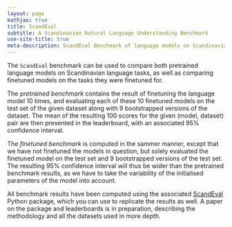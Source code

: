 ```yaml
---
layout: page
mathjax: true
title: ScandEval
subtitle: A Scandinavian Natural Language Understanding Benchmark
use-site-title: true
meta-description: ScandEval Benchmark of language models on Scandinavian language tasks
---
```


The `ScandEval` benchmark can be used to compare both pretrained language
models on Scandinavian language tasks, as well as comparing finetuned models on
the tasks they were finetuned for.

The *pretrained benchmark* contains the result of finetuning the language model
10 times, and evaluating each of these 10 finetuned models on the test set of
the given dataset along with 9 bootstrapped versions of the dataset. The
mean of the resulting 100 scores for the given (model, dataset) pair are then
presented in the leaderboard, with an associated 95% confidence interval.

The *finetuned benchmark* is computed in the sammer manner, except that we have
not finetuned the models in question, but solely evaluated the finetuned model
on the test set and 9 bootstrapped versions of the test set. The resulting 95%
confidence interval will thus be wider than the pretrained benchmark results,
as we have to take the variability of the initialised parameters of the model
into account.

All benchmark results have been computed using the associated
[ScandEval](https://github.com/saattrupdan/ScandEval) Python package, which you
can use to replicate the results as well. A paper on the package and
leaderboards is in preparation, describing the methodology and all the datasets
used in more depth.
